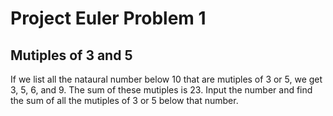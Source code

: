 Project Euler Problem 1
=======================

Mutiples of 3 and 5
-----------------------

If we list all the nataural number below 10 that are mutiples of 3 or 5, we get 3, 5, 6, and 9. The sum of these mutiples is 23.
Input the number and find the sum of all the mutiples of 3 or 5 below that number.